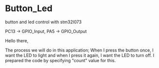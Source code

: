 # Button_Led			
button and led control with stm32l073
   
PC13 -> GPIO_Input,
PA5 -> GPIO_Output


Hello there,

The process we will do in this application;
When I press the button once, I want the LED to light and when I press it again, I want the LED to turn off.
I prepared the code by specifying "count" value for this.

